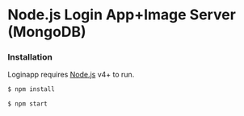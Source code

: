 # Node.js Login App+Image Server (MongoDB)

### Installation

Loginapp requires [Node.js](https://nodejs.org/) v4+ to run.

```sh
$ npm install
```

```sh
$ npm start
```
